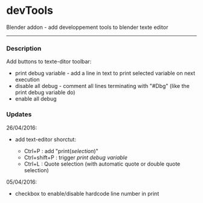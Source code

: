 # devTools
Blender addon - add developpement tools to blender texte editor

---

### Description

Add buttons to texte-ditor toolbar:

- print debug variable - add a line in text to print selected variable on next execution
- disable all debug - comment all lines terminating with "#Dbg" (like the print debug variable do)
- enable all debug


### Updates

26/04/2016:
  - add text-editor shorctut:

    - Ctrl+P : add "print(*selection*)"
    - Ctrl+shift+P : trigger *print debug variable*
    - Ctrl+L : Quote selection (with automatic quote or double quote selection)

05/04/2016:

  - checkbox to enable/disable hardcode line number in print
